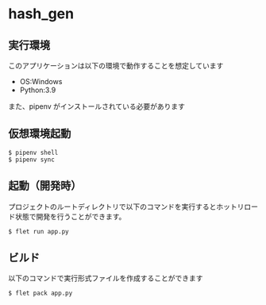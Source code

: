 # hash_gen

## 実行環境

このアプリケーションは以下の環境で動作することを想定しています

- OS:Windows
- Python:3.9

また、pipenv がインストールされている必要があります

## 仮想環境起動

```
$ pipenv shell
$ pipenv sync
```

## 起動（開発時）

プロジェクトのルートディレクトリで以下のコマンドを実行するとホットリロード状態で開発を行うことができます。

```
$ flet run app.py
```

## ビルド

以下のコマンドで実行形式ファイルを作成することができます

```
$ flet pack app.py
```
